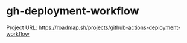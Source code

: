 # gh-deployment-workflow

Project URL: https://roadmap.sh/projects/github-actions-deployment-workflow